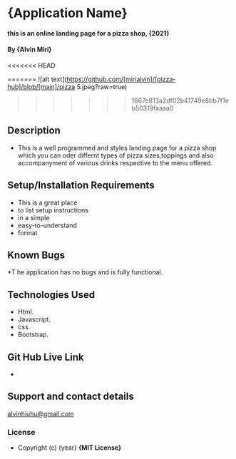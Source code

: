 # {Application Name}
#### this is an online landing page for a pizza shop, {2021}
#### By **{Alvin Miri}**
<<<<<<< HEAD

=======
![alt text](https://github.com/[mirialvin]/[pizza-hub]/blob/[main]/pizza 5.jpeg?raw=true)
>>>>>>> 1667e813a2df02b41749e8bb7f1eb50319faaaa0
## Description
* This is a well programmed and styles landing page for a pizza shop which you can oder differnt types of pizza sizes,toppings and also accompanyment of various drinks respective to the menu offered.

## Setup/Installation Requirements
* This is a great place
* to list setup instructions
* in a simple
* easy-to-understand
* format

## Known Bugs
*T he application has no bugs and is fully functional.

## Technologies Used
* Html.
* Javascript.
* css.
* Bootstrap.

## Git Hub Live Link
*
## Support and contact details
alvinhiuhu@gmail.com

### License
* Copyright (c) {year} **{MIT License}**
  

